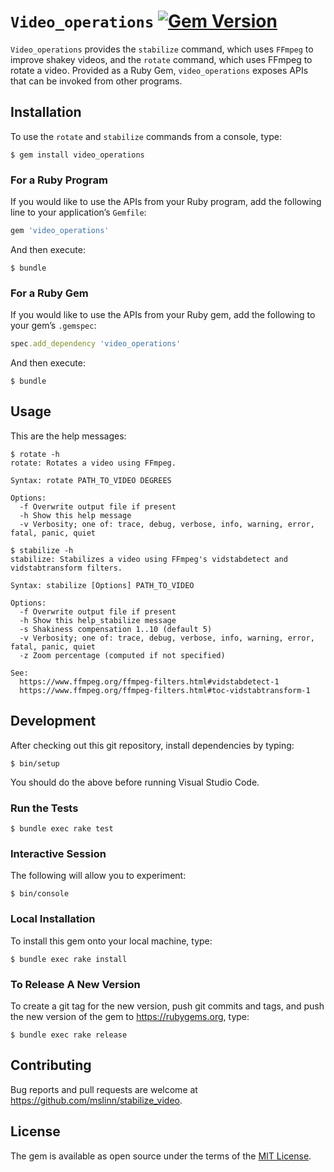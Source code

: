 # `Video_operations` [![Gem Version](https://badge.fury.io/rb/video_operations.svg)](https://badge.fury.io/rb/video_operations)

`Video_operations` provides the `stabilize` command, which uses `FFmpeg` to improve shakey videos,
and the `rotate` command, which uses FFmpeg to rotate a video.
Provided as a Ruby Gem, `video_operations` exposes APIs that can be invoked from other programs.


## Installation

To use the `rotate` and `stabilize` commands from a console, type:

```shell
$ gem install video_operations
```


### For a Ruby Program

If you would like to use the APIs from your Ruby program,
add the following line to your application&rsquo;s `Gemfile`:

```ruby
gem 'video_operations'
```

And then execute:

```shell
$ bundle
```


### For a Ruby Gem

If you would like to use the APIs from your Ruby gem,
 add the following to your gem&rsquo;s `.gemspec`:

```ruby
spec.add_dependency 'video_operations'
```

And then execute:

```shell
$ bundle
```


## Usage

This are the help messages:

```shell
$ rotate -h
rotate: Rotates a video using FFmpeg.

Syntax: rotate PATH_TO_VIDEO DEGREES

Options:
  -f Overwrite output file if present
  -h Show this help message
  -v Verbosity; one of: trace, debug, verbose, info, warning, error, fatal, panic, quiet
```

```shell
$ stabilize -h
stabilize: Stabilizes a video using FFmpeg's vidstabdetect and vidstabtransform filters.

Syntax: stabilize [Options] PATH_TO_VIDEO

Options:
  -f Overwrite output file if present
  -h Show this help_stabilize message
  -s Shakiness compensation 1..10 (default 5)
  -v Verbosity; one of: trace, debug, verbose, info, warning, error, fatal, panic, quiet
  -z Zoom percentage (computed if not specified)

See:
  https://www.ffmpeg.org/ffmpeg-filters.html#vidstabdetect-1
  https://www.ffmpeg.org/ffmpeg-filters.html#toc-vidstabtransform-1
```


## Development

After checking out this git repository, install dependencies by typing:

```shell
$ bin/setup
```

You should do the above before running Visual Studio Code.


### Run the Tests

```shell
$ bundle exec rake test
```


### Interactive Session

The following will allow you to experiment:

```shell
$ bin/console
```


### Local Installation

To install this gem onto your local machine, type:

```shell
$ bundle exec rake install
```


### To Release A New Version

To create a git tag for the new version, push git commits and tags,
and push the new version of the gem to https://rubygems.org, type:

```shell
$ bundle exec rake release
```


## Contributing

Bug reports and pull requests are welcome at https://github.com/mslinn/stabilize_video.


## License

The gem is available as open source under the terms of the [MIT License](https://opensource.org/licenses/MIT).
